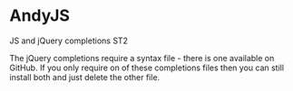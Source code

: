 AndyJS
======

JS and jQuery completions ST2

The jQuery completions require a syntax file - there is one available on GitHub.
If you only require on of these completions files then you can still install both and 
just delete the other file.